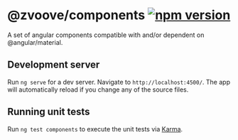 # @zvoove/components [![npm version](https://img.shields.io/npm/v/@zvoove/components.svg?style=flat)](https://www.npmjs.com/package/@zvoove/components)

A set of angular components compatible with and/or dependent on @angular/material.

## Development server

Run `ng serve` for a dev server. Navigate to `http://localhost:4500/`. The app will automatically reload if you change any of the source files.

## Running unit tests

Run `ng test components` to execute the unit tests via [Karma](https://karma-runner.github.io).
